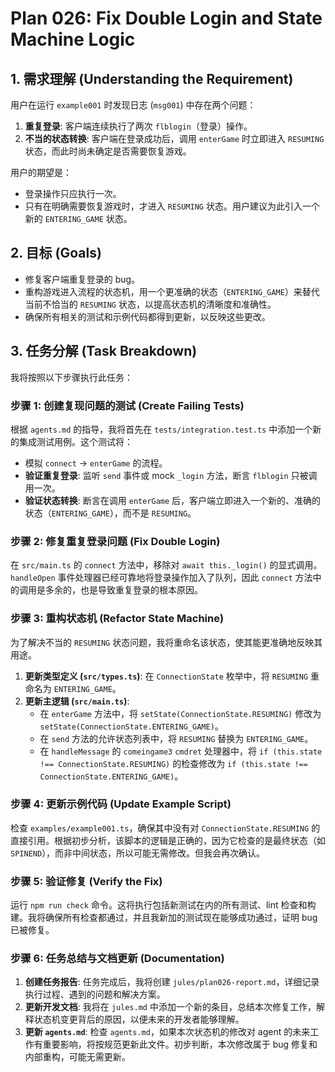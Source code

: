 # Plan 026: Fix Double Login and State Machine Logic

## 1. 需求理解 (Understanding the Requirement)

用户在运行 `example001` 时发现日志 (`msg001`) 中存在两个问题：
1.  **重复登录**: 客户端连续执行了两次 `flblogin`（登录）操作。
2.  **不当的状态转换**: 客户端在登录成功后，调用 `enterGame` 时立即进入 `RESUMING` 状态，而此时尚未确定是否需要恢复游戏。

用户的期望是：
- 登录操作只应执行一次。
- 只有在明确需要恢复游戏时，才进入 `RESUMING` 状态。用户建议为此引入一个新的 `ENTERING_GAME` 状态。

## 2. 目标 (Goals)

- 修复客户端重复登录的 bug。
- 重构游戏进入流程的状态机，用一个更准确的状态（`ENTERING_GAME`）来替代当前不恰当的 `RESUMING` 状态，以提高状态机的清晰度和准确性。
- 确保所有相关的测试和示例代码都得到更新，以反映这些更改。

## 3. 任务分解 (Task Breakdown)

我将按照以下步骤执行此任务：

### 步骤 1: 创建复现问题的测试 (Create Failing Tests)

根据 `agents.md` 的指导，我将首先在 `tests/integration.test.ts` 中添加一个新的集成测试用例。这个测试将：
- 模拟 `connect` -> `enterGame` 的流程。
- **验证重复登录**: 监听 `send` 事件或 mock `_login` 方法，断言 `flblogin` 只被调用一次。
- **验证状态转换**: 断言在调用 `enterGame` 后，客户端立即进入一个新的、准确的状态（`ENTERING_GAME`），而不是 `RESUMING`。

### 步骤 2: 修复重复登录问题 (Fix Double Login)

在 `src/main.ts` 的 `connect` 方法中，移除对 `await this._login()` 的显式调用。`handleOpen` 事件处理器已经可靠地将登录操作加入了队列，因此 `connect` 方法中的调用是多余的，也是导致重复登录的根本原因。

### 步骤 3: 重构状态机 (Refactor State Machine)

为了解决不当的 `RESUMING` 状态问题，我将重命名该状态，使其能更准确地反映其用途。

1.  **更新类型定义 (`src/types.ts`)**: 在 `ConnectionState` 枚举中，将 `RESUMING` 重命名为 `ENTERING_GAME`。
2.  **更新主逻辑 (`src/main.ts`)**:
    - 在 `enterGame` 方法中，将 `setState(ConnectionState.RESUMING)` 修改为 `setState(ConnectionState.ENTERING_GAME)`。
    - 在 `send` 方法的允许状态列表中，将 `RESUMING` 替换为 `ENTERING_GAME`。
    - 在 `handleMessage` 的 `comeingame3` `cmdret` 处理器中，将 `if (this.state !== ConnectionState.RESUMING)` 的检查修改为 `if (this.state !== ConnectionState.ENTERING_GAME)`。

### 步骤 4: 更新示例代码 (Update Example Script)

检查 `examples/example001.ts`，确保其中没有对 `ConnectionState.RESUMING` 的直接引用。根据初步分析，该脚本的逻辑是正确的，因为它检查的是最终状态（如 `SPINEND`），而非中间状态，所以可能无需修改。但我会再次确认。

### 步骤 5: 验证修复 (Verify the Fix)

运行 `npm run check` 命令。这将执行包括新测试在内的所有测试、lint 检查和构建。我将确保所有检查都通过，并且我新加的测试现在能够成功通过，证明 bug 已被修复。

### 步骤 6: 任务总结与文档更新 (Documentation)

1.  **创建任务报告**: 任务完成后，我将创建 `jules/plan026-report.md`，详细记录执行过程、遇到的问题和解决方案。
2.  **更新开发文档**: 我将在 `jules.md` 中添加一个新的条目，总结本次修复工作，解释状态机变更背后的原因，以便未来的开发者能够理解。
3.  **更新 `agents.md`**: 检查 `agents.md`，如果本次状态机的修改对 agent 的未来工作有重要影响，将按规范更新此文件。初步判断，本次修改属于 bug 修复和内部重构，可能无需更新。
